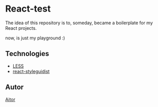 # React-test

The idea of this repository is to, someday, became a boilerplate for my React projects.

now, is just my playground :)




Technologies
---------------

- [LESS](http://lesscss.org/)
- [react-styleguidist](https://github.com/styleguidist/react-styleguidist)


Autor
---------------
[Aitor](torian12321.github.io/my_web/)